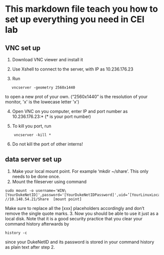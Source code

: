 # This markdown file teach you how to set up everything you need in CEI lab
## VNC set up
1. Download VNC viewer and install it

2. Use Xshell to connect to the server, with IP as 10.236.176.23

3. Run 
 ```Shell 
    vncserver -geometry 2560x1440
 ```
to open a new prot of your own. (“2560x1440” is the resolution of your monitor, 'x' is the lowecase letter 'x')

4. Open VNC on you computer, enter IP and port number as 10.236.176.23:* (* is your port number)

5. To kill you port, run
```Shell 
    vncserver -kill *
 ```

6. Do not kill the port of other interns!

## data server set up
1. Make your local mount point. For example ‘mkdir ~/share’. This only needs to be done once.
2. Mount the fileserver using command 
```Shell
sudo mount -o username='WIN\[YourDukeNetID]',password='[YourDukeNetIDPassword]',uid=’[YourLinuxLocalUsername]’,gid=’[YourLinuxLocalGroupname]’ //10.148.54.21/Share  [mount point]
```
Make sure to replace all the [xxx] placeholders accordingly and don’t remove the single quote marks.
3. Now you should be able to use it just as a local disk.
Note that it is a good security practice that you clear your command history afterwards by 
```Shell
history -c
```
since your DukeNetID and its password is stored in your command history as plain text after step 2.
